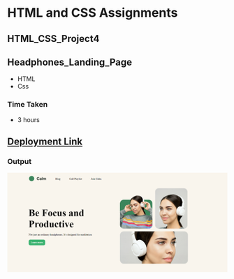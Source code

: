 # HTML and CSS Assignments #

## HTML_CSS_Project4 ##

## Headphones_Landing_Page

- HTML
- Css

### Time Taken
- 3 hours

## [Deployment Link](https://mounika-headphones-landing-page.netlify.app/)

### Output ###


![output](./output.png)
